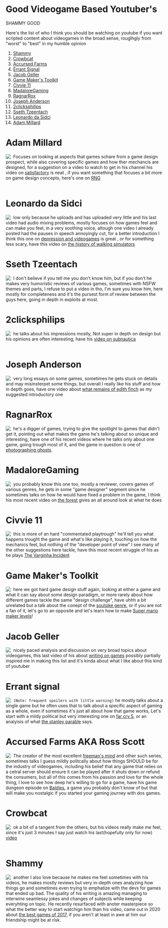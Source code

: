 # Good Videogame Based Youtuber's
SHAMMY GOOD
 
Here's the list of who I think you should be watching on youtube if you want scripted content about videogames in the broad sense, rouglhgly from "worst" to "best" in my humble opinion

1. [Shammy](#Shammy)
1. [Crowbcat](#Crowbcat)
1. [Accursed Farms](#Accursed-Farms-AKA-Ross-Scott)
1. [Errant Signal](#Errant-Signal)
1. [Jacob Geller](#Jacob-Geller)
1. [Game Maker's Toolkit](#Game-Maker's-Toolkit)
1. [Civvie 11](#Civvie-11)
1. [MadaloreGaming](#MadaloreGaming)
1. [RagnarRox](#RagnarRox)
1. [Joseph Anderson](#Joseph-Anderson)
1. [2clicksphilips](#2clicksphilips)
1. [Sseth Tzeentach](#Sseth-Tzeentach)
1. [Leonardo da Sidci](#Leonardo-da-Sidci)
1. [Adam Millard](#adam-millard)


# Adam Millard
<img align="left" style="padding-right:5px;" src="https://yt3.ggpht.com/a/AATXAJzWoccfCKK-QcbzUVznkyuB2CzMC7Et0pd04dUfXw=s100-c-k-c0xffffffff-no-rj-mo">

Focuses on looking at aspects that games schare from a game design prospect, while also covering specific games and how ther mechancis are designed, for a suggestion on a video to watch to get in his channel his video on [satisfactory](https://youtu.be/pO9HPW5uqBg) is neat , if you want something that focuses a bit more on game design concepts, here's one on [RNG](https://youtu.be/F5XM2DmUdmw) <br/><br/>
 
# Leonardo da Sidci
<img align="left" style="padding-right:5px;" src="https://yt3.ggpht.com/a/AATXAJw2ZCRU1-dV5DZ4x3liOgot1YJIFFOQfBbY4Nrtlw=s100-c-k-c0xffffffff-no-rj-mo">

low only because he uploads and has uploaded very little and his last video had audio mixing problems, mostly focuses on how games feel and can make you feel, in a very soothing voice, altough one video I already posted had the pauses in speech annoyingly cut, for a better introduction I think this one on [depression and videogames](https://youtu.be/pIvcys_IPcQ) is great , or for something less scary, have this video on [the history of walking simulators](https://youtu.be/wl2zgLrfbTQ)
 
# Sseth Tzeentach
<img align="left" style="padding-right:5px;" src="https://yt3.ggpht.com/a/AATXAJzNCdfnbxtWTuqZtKhVJuM0qILeQCY5_45gdT7zFQ=s100-c-k-c0xffffffff-no-rj-mo">

I don't believe if you tell me you don't know him, but if you don't he makes very humoristic reviews of various games, sometimes with NSFW themes and parts, I refuse to put a video in tho, I'm sure you know him, here mostly for completeness and it's the pursest form of review between the guys here, going in depth in exploits at most.
 
# 2clicksphilips
<img align="left" style="padding-right:5px;" src="https://yt3.ggpht.com/a/AATXAJxybFq6Y8SFOuyvWqldJPcXbCps-gR_Qp2z4jKt=s100-c-k-c0xffffffff-no-rj-mo">

he talks about his impressions mostly, Not super in depth on design but his opinions are often interesting, have his [video on subnautica](https://youtu.be/-KJ9nJojIjA)
<br/><br/>
 
# Joseph Anderson
<img align="left" style="padding-right:5px;" src="https://yt3.ggpht.com/a/AATXAJyzhyEPY59WdlpdTXbkW35d-6XhxxDd43M7v5TB=s100-c-k-c0xffffffff-no-rj-mo">

very long essays on some games, sometimes he gets stuck on details and may misinsterpet some things, but overall I really like his stuff and how in depth goes, have one video about [what remains of edith finch](https://youtu.be/6bMn4CoyUkM) as my suggested introductory one
<br/>

# RagnarRox
<img align="left" style="padding-right:5px;" src="https://yt3.ggpht.com/a/AATXAJzkTPkoCNcy-Ess4f2VaTq0jbi2rtiByvDmAGwr=s100-c-k-c0xffffffff-no-rj-mo">

he's a digger of games, trying to give the spotlight to games that didn't get it, pointing out what makes the game he's talking about so unique and interesting, have one of his recent videos where he talks only about one game, going trough most of it, and the game in question is one of [photographing ghosts](https://youtu.be/_1A1br1FYrA).
 
# MadaloreGaming
<img align="left" style="padding-right:5px;" src="https://yt3.ggpht.com/a/AATXAJxGcxLajZTxgCXZCR8Lb9-K4S5G7a9yAmDBbsW39g=s100-c-k-c0xffffffff-no-rj-mo">

you probably know this one too, mostly a reviewer, covers games of various genres, he gets in some "game designer" segment since he sometimes talks on how he would have fixed a problem in the game, I think his most recent video on [the forest](https://youtu.be/YZb1dBMGN4k) gives an all around look at what he does 
 
# Civvie 11
<img align="left" style="padding-right:5px;" src="https://yt3.ggpht.com/a/AATXAJynStEC1kmpt1-QT8qwPlCe-zRQFO46NrR9Gu47jA=s100-c-k-c0xffffffff-no-rj-mo">

this is more of an hard "commentated playtrough" he'll tell you what happens trought the game and what's like playing it, touching on how the mechanics feel, but nothing of the "developer point of view" I see many of the other suggestions here tackle, have this  most recent struggle of his as he plays [The Varginha Incident](https://youtu.be/YU0AWYGAeKI)
 
# Game Maker's Toolkit
<img align="left" style="padding-right:5px;" src="https://yt3.ggpht.com/a/AATXAJxd2kaIdXoBzfvzye2C9U4dQCCkkD3ZIC53CxLGSA=s100-c-k-c0xffffffff-no-rj-mo">

here we got hard game design stuff again, looking at either a game and what it can say about some design paradigm, or more rarely about how different games tackle the same "design challenge", have uhhh a bit unrelated but a talk about the conept of the [soulsike genre](https://youtu.be/Lx7BWayWu08), or if you are not a fan of it, let's go to an opposite and let's learn how to make [Super mario maker levels](https://youtu.be/Vwj3On5o58U)!
 
# Jacob Geller
<img align="left" style="padding-right:5px;" src="https://yt3.ggpht.com/a/AATXAJwALL3GY1EF-X1VNSsimlg8HiJeOP9bbxrZAVIUDQ=s100-c-k-c0xffffffff-no-rj-mo">

nicely paced analysis and discussion on very broad topics about videogames, this last video of his about [writing on games](https://youtu.be/Vr6pA15xuFc) possibly partially inspired me in making this list and it's kinda about what I like about this kind of youtuber
<br/>
 
# Errant signal
<img align="left" style="padding-right:5px;" src="https://yt3.ggpht.com/a/AATXAJxMVLaQQ11DxmCVusalfCiS_yuGSOYBQ1Dj_6PP=s100-c-k-c0xffffffff-no-rj-mo">

`(Note: frequent spoilers with little warning)` he mostly talks about a single game but he often uses that to talk about a specific aspect of gaming as a whole, even if sometimes it's just all about how that game works, Let's start with a mildy political but very interesting one on [far cry 5](https://youtu.be/5EPqF_o4mCs), or an analyisis of what [the stanley parable](https://youtu.be/kiCLKmEAa1I) says.
 
# Accursed Farms AKA Ross Scott
<img align="left" style="padding-right:5px;" src="https://yt3.ggpht.com/a/AATXAJx3CSdya4XyzzMTbtNNoEHRuWnHj2HofwvcY7w=s100-c-k-c0xffffffff-no-rj-mo">

The creator of the most excellent [freeman's mind](https://www.youtube.com/watch?v=5SQhfkpX9bc&list=PL6PNZBb6b9LvDWpI-5CPYUxG1Rnm-vr9V) and other such series, sometimes talks I guess mildly politcally about how things SHOULD be for the industry of videogames, including his belief that any game that relies on a cetral server should ensure it can be played after it shuts down or refund the consumers, but all of this comes from his passion and love for the whole thing, I love to see how deep he's willing to go for a game, have his game dungeon episode on [Baldies](https://youtu.be/nKK9r2Ct0D8), a game you probably don't know of but that will make you nostalgic if you started your gaming journey with dos games.

# Crowbcat
<img align="left" style="padding-right:5px;" src="https://yt3.ggpht.com/a/AATXAJyab8sjaDdkdCYUVTNMQMWDqZ7vInMt1kO47MqHkg=s100-c-k-c0xffffffff-no-rj-mo">

ok a bit of a tangent from the others, but his videos really make me feel, since it's just 3 minutes I say just watch his last(hopefully only for now) [video](https://youtu.be/3Q0nZDMOJ2I)
<br/><br/>
 
# Shammy
<img align="left" style="padding-right:5px;" src="https://yt3.ggpht.com/a/AATXAJwxVF0h91q7igy1UKw4qC8jRJl0zzabVBc6ESHRZw=s100-c-k-c0xffffffff-no-rj-mo">

another I also love because he makes me feel sometimes with his videos, he makes mostly reviews but very in-depth ones analyzing how things go and sometimes even trying to emphatize with the devs for games that ended up bad. The quality of his writing is amazing managing to interwine seamlessy jokes and changes of subjects while keeping everyhting on topic. He recently resurfaced with anoter masterpiece so what the better way to start watchign him than his video, came out in 2020 about [the best games of 2017](https://youtu.be/5ebIizhEgxg), if you aren't at least in awe at him our friendship might be at risk.
